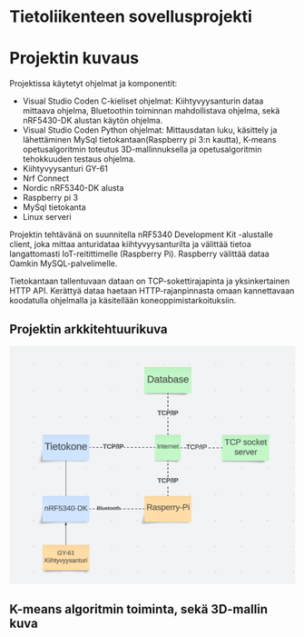 # Tietoliikenteen sovellusprojekti

# Projektin kuvaus

Projektissa käytetyt ohjelmat ja komponentit:
  - Visual Studio Coden C-kieliset ohjelmat: Kiihtyvyysanturin dataa mittaava ohjelma, Bluetoothin toiminnan mahdollistava ohjelma, sekä nRF5430-DK alustan käytön ohjelma.
  - Visual Studio Coden Python ohjelmat: Mittausdatan luku, käsittely ja lähettäminen MySql tietokantaan(Raspberry pi 3:n kautta), K-means opetusalgoritmin toteutus 3D-mallinnuksella ja opetusalgoritmin tehokkuuden     testaus ohjelma.
  - Kiihtyvyysanturi GY-61
  - Nrf Connect
  - Nordic nRF5340-DK alusta
  - Raspberry pi 3
  - MySql tietokanta
  - Linux serveri

Projektin tehtävänä on suunnitella nRF5340 Development Kit -alustalle client, joka mittaa anturidataa kiihtyvyysanturilta ja välittää tietoa langattomasti IoT-reitittimelle (Raspberry Pi). Raspberry välittää dataa Oamkin MySQL-palvelimelle.

Tietokantaan tallentuvaan dataan on TCP-sokettirajapinta ja yksinkertainen HTTP API. Kerättyä dataa haetaan HTTP-rajanpinnasta omaan kannettavaan koodatulla ohjelmalla ja käsitellään koneoppimistarkoituksiin.

## Projektin arkkitehtuurikuva
<img src="arkkitehtuurikuva.png">

## K-means algoritmin toiminta, sekä 3D-mallin kuva

